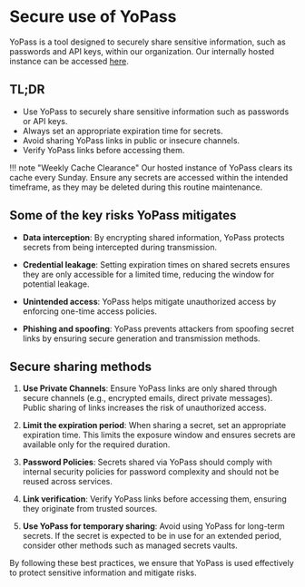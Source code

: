 # Secure use of YoPass

YoPass is a tool designed to securely share sensitive information, such as passwords and API keys, within our organization. Our internally hosted instance can be accessed [here](https://secrets.equinor.com).

## TL;DR 

- Use YoPass to securely share sensitive information such as passwords or API keys.
- Always set an appropriate expiration time for secrets.
- Avoid sharing YoPass links in public or insecure channels.
- Verify YoPass links before accessing them.

!!! note "Weekly Cache Clearance"
    Our hosted instance of YoPass clears its cache every Sunday. Ensure any secrets are accessed within the intended timeframe, as they may be deleted during this routine maintenance.

## Some of the key risks YoPass mitigates

- **Data interception**: By encrypting shared information, YoPass protects secrets from being intercepted during transmission.
  
- **Credential leakage**: Setting expiration times on shared secrets ensures they are only accessible for a limited time, reducing the window for potential leakage.
  
- **Unintended access**: YoPass helps mitigate unauthorized access by enforcing one-time access policies.

- **Phishing and spoofing**: YoPass prevents attackers from spoofing secret links by ensuring secure generation and transmission methods.

## Secure sharing methods

1. **Use Private Channels**: Ensure YoPass links are only shared through secure channels (e.g., encrypted emails, direct private messages). Public sharing of links increases the risk of unauthorized access.

2. **Limit the expiration period**: When sharing a secret, set an appropriate expiration time. This limits the exposure window and ensures secrets are available only for the required duration.

3. **Password Policies**: Secrets shared via YoPass should comply with internal security policies for password complexity and should not be reused across services.

4. **Link verification**: Verify YoPass links before accessing them, ensuring they originate from trusted sources.

5. **Use YoPass for temporary sharing**: Avoid using YoPass for long-term secrets. If the secret is expected to be in use for an extended period, consider other methods such as managed secrets vaults.

By following these best practices, we ensure that YoPass is used effectively to protect sensitive information and mitigate risks.
